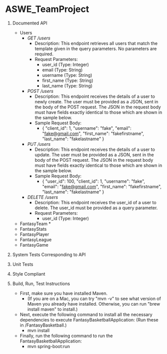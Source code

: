 # ASWE_TeamProject

1. Documented API
   * Users
      * _GET /users_
         * Description: This endpoint retrieves all users that match the template given in the query parameters. No parameters are required.
         * Request Parameters:
            * user_id (Type: Integer)
            * email (Type: String)
            * username (Type: String)
            * first_name (Type: String)
            * last_name (Type: String)
      * _POST /users_
         * Description: This endpoint receives the details of a user to newly create. The user must be provided as a JSON, sent in the body of the POST request. The JSON in the request body must have fields exactly identical to those which are shown in the sample below.
         * Sample Request Body:
            * { "client_id": 1, "username": "fake", "email": "fake@gmail.com", "first_name": "fakefirstname", "last_name": "fakelastname" }
      * _PUT /users_
         * Description: This endpoint receives the details of a user to update. The user must be provided as a JSON, sent in the body of the POST request. The JSON in the request body must have fields exactly identical to those which are shown in the sample below.
         * Sample Request Body:
            * { "user_id": 100, "client_id": 1, "username": "fake", "email": "fake@gmail.com", "first_name": "fakefirstname", "last_name": "fakelastname" }
      * _DELETE /users_
         * Description: This endpoint receives the user_id of a user to delete. The user_id must be provided as a query parameter.
         * Request Parameters:
            * user_id (Type: Integer)
   * FantasyTeam
      * 
   * FantasyStats
   * FantasyPlayer
   * FantasyLeague
   * FantasyGame

2. System Tests Corresponding to API

3. Unit Tests

4. Style Compliant

5. Build, Run, Test Instructions

    * First, make sure you have installed Maven.
        * (If you are on a Mac, you can try "mvn -v" to see what version of Maven you already have installed. Otherwise, you can run "brew install maven" to install.)
    * Next, execute the following command to install all the necessary dependencies to execute FantasyBasketballApplication: (Run these in /FantasyBasketball.)
        * mvn install
    * Finally, run the following command to run the FantasyBasketballApplication:
        * mvn spring-boot:run
